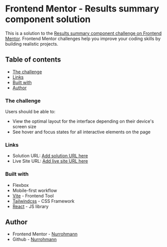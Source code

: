 # Frontend Mentor - Results summary component solution

This is a solution to the [Results summary component challenge on Frontend Mentor](https://www.frontendmentor.io/challenges/results-summary-component-CE_K6s0maV). Frontend Mentor challenges help you improve your coding skills by building realistic projects.

## Table of contents

-  [The challenge](#the-challenge)
-  [Links](#links)
-  [Built with](#built-with)
-  [Author](#author)

### The challenge

Users should be able to:

-  View the optimal layout for the interface depending on their device's screen size
-  See hover and focus states for all interactive elements on the page

### Links

-  Solution URL: [Add solution URL here](https://github.com/Nurrohmann/summary-component)
-  Live Site URL: [Add live site URL here](https://summary-component-nine.vercel.app/)

### Built with

-  Flexbox
-  Mobile-first workflow
-  [Vite](https://vitejs.dev/) - Frontend Tool
-  [Tailwindcss](https://tailwindcss.com/) - CSS Framework
-  [React](https://reactjs.org/) - JS library

## Author

-  Frontend Mentor - [Nurrohmann](https://www.frontendmentor.io/profile/Nurrohmann)
-  Github - [Nurrohmann](https://github.com/Nurrohmann)
